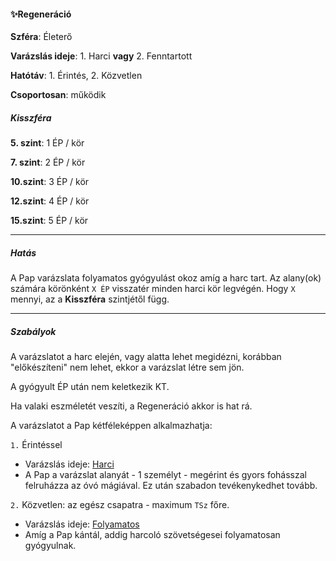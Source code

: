 #### ✨Regeneráció

**Szféra**: Életerő

**Varázslás ideje**: 1. Harci **vagy** 2. Fenntartott

**Hatótáv**: 1. Érintés, 2. Közvetlen

**Csoportosan**: működik

##### Kisszféra

**5. szint**: 1 ÉP / kör

**7. szint**: 2 ÉP / kör

**10.szint**: 3 ÉP / kör

**12.szint**: 4 ÉP / kör

**15.szint**: 5 ÉP / kör

---
##### Hatás

A Pap varázslata folyamatos gyógyulást okoz amíg a harc tart. Az alany(ok) számára körönként `X ÉP` visszatér minden harci kör legvégén. Hogy `X` mennyi, az a **Kisszféra** szintjétől függ.

---
##### Szabályok

A varázslatot a harc elején, vagy alatta lehet megidézni, korábban "előkészíteni" nem lehet, ekkor a varázslat létre sem jön.

A gyógyult ÉP után nem keletkezik KT.

Ha valaki eszméletét veszíti, a Regeneráció akkor is hat rá.

A varázslatot a Pap kétféleképpen alkalmazhatja:

`1.` Érintéssel
- Varázslás ideje: [Harci](../102_papi.magia.alapszabalyok.md#var%C3%A1zsl%C3%A1s-ideje)
- A Pap a varázslat alanyát - 1 személyt - megérint és gyors fohásszal felruházza az óvó mágiával. Ez után szabadon tevékenykedhet tovább. 


`2.` Közvetlen: az egész csapatra - maximum `TSz` főre.
- Varázslás ideje: [Folyamatos](../102_papi.magia.alapszabalyok.md#var%C3%A1zsl%C3%A1s-ideje)
- Amíg a Pap kántál, addig harcoló szövetségesei folyamatosan gyógyulnak. 
